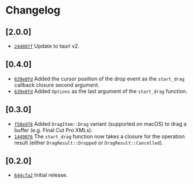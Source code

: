 # Changelog

## \[2.0.0]

- [`244887f`](https://github.com/crabnebula-dev/drag-rs/commit/244887fa36b12ac615919b9d2d149edca3d1f1c7) Update to tauri v2.

## \[0.4.0]

- [`639e0fd`](https://github.com/crabnebula-dev/drag-rs/commit/639e0fd801109d88007d0aeafe04367cdc251eb7) Added the cursor position of the drop event as the `start_drag` callback closure second argument.
- [`639e0fd`](https://github.com/crabnebula-dev/drag-rs/commit/639e0fd801109d88007d0aeafe04367cdc251eb7) Added `Options` as the last argument of the `start_drag` function.

## \[0.3.0]

- [`f58ed78`](https://github.com/crabnebula-dev/drag-rs/commit/f58ed7838abe1fe5b23c4e3aa92df28e77564345) Added `DragItem::Drag` variant (supported on macOS) to drag a buffer (e.g. Final Cut Pro XMLs).
- [`1449076`](https://github.com/crabnebula-dev/drag-rs/commit/14490764de8ff50969a3f2299d204e44e091752e) The `start_drag` function now takes a closure for the operation result (either `DragResult::Dropped` or `DragResult::Cancelled`).

## \[0.2.0]

- [`644cfa2`](https://github.com/crabnebula-dev/drag-rs/commit/644cfa28b09bee9c3de396bdcc1dc801a26d65bc) Initial release.
